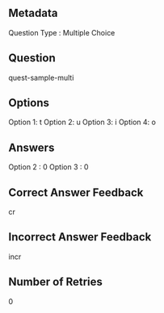## Metadata
Question Type : Multiple Choice

## Question
quest-sample-multi

## Options
Option 1: t
Option 2: u
Option 3: i
Option 4: o

## Answers
Option 2 : 0
Option 3 : 0

## Correct Answer Feedback
cr

## Incorrect Answer Feedback
incr

## Number of Retries
0

